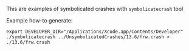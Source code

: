 This are examples of symbolicated crashes with `symbolicatecrash` tool

Example how-to generate:

```
export DEVELOPER_DIR="/Applications/Xcode.app/Contents/Developer"
./symbolicatecrash ../UnsymbolicatedCrashes/13.6/frw.crash > ./13.6/frw.crash
```
